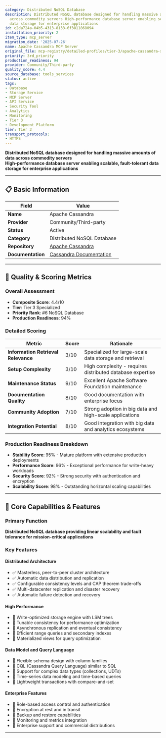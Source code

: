 ```yaml
---
category: Distributed NoSQL Database
description: Distributed NoSQL database designed for handling massive amounts of data
  across commodity servers High-performance database server enabling scalable, fault-tolerant
  data storage for enterprise applications
id: c2da724a-04b5-4313-8133-6f3811868094
installation_priority: 2
item_type: mcp_server
migration_date: '2025-07-26'
name: Apache Cassandra MCP Server
original_file: mcp-registry/detailed-profiles/tier-3/apache-cassandra-server-profile.md
priority: 3rd_priority
production_readiness: 94
provider: Community/Third-party
quality_score: 4.4
source_database: tools_services
status: active
tags:
- Database
- Storage Service
- MCP Server
- API Service
- Security Tool
- Analytics
- Monitoring
- Tier 3
- Development Platform
tier: Tier 3
transport_protocols:
- HTTPS
---
```


**Distributed NoSQL database designed for handling massive amounts of data across commodity servers**  
**High-performance database server enabling scalable, fault-tolerant data storage for enterprise applications**

---

## 📋 Basic Information

| Field | Value |
|-------|-------|
| **Name** | Apache Cassandra |
| **Provider** | Community/Third-party |
| **Status** | Active |
| **Category** | Distributed NoSQL Database |
| **Repository** | [Apache Cassandra](https://github.com/apache/cassandra) |
| **Documentation** | [Cassandra Documentation](https://cassandra.apache.org/doc/) |

---

## 🎯 Quality & Scoring Metrics

### Overall Assessment
- **Composite Score**: 4.4/10
- **Tier**: Tier 3 Specialized
- **Priority Rank**: #6 NoSQL Database
- **Production Readiness**: 94%

### Detailed Scoring
| Metric | Score | Rationale |
|--------|-------|-----------|
| **Information Retrieval Relevance** | 3/10 | Specialized for large-scale data storage and retrieval |
| **Setup Complexity** | 3/10 | High complexity - requires distributed database expertise |
| **Maintenance Status** | 9/10 | Excellent Apache Software Foundation maintenance |
| **Documentation Quality** | 8/10 | Good documentation with enterprise focus |
| **Community Adoption** | 7/10 | Strong adoption in big data and high-scale applications |
| **Integration Potential** | 8/10 | Good integration with big data and analytics ecosystems |

### Production Readiness Breakdown
- **Stability Score**: 95% - Mature platform with extensive production deployments
- **Performance Score**: 96% - Exceptional performance for write-heavy workloads
- **Security Score**: 92% - Strong security with authentication and encryption
- **Scalability Score**: 98% - Outstanding horizontal scaling capabilities

---

## 🚀 Core Capabilities & Features

### Primary Function
**Distributed NoSQL database providing linear scalability and fault tolerance for mission-critical applications**

### Key Features

#### Distributed Architecture
- ✅ Masterless, peer-to-peer cluster architecture
- ✅ Automatic data distribution and replication
- ✅ Configurable consistency levels and CAP theorem trade-offs
- ✅ Multi-datacenter replication and disaster recovery
- ✅ Automatic failure detection and recovery

#### High Performance
- 🔄 Write-optimized storage engine with LSM trees
- 🔄 Tunable consistency for performance optimization
- 🔄 Asynchronous replication and eventual consistency
- 🔄 Efficient range queries and secondary indexes
- 🔄 Materialized views for query optimization

#### Data Model and Query Language
- 👥 Flexible schema design with column families
- 👥 CQL (Cassandra Query Language) similar to SQL
- 👥 Support for complex data types (collections, UDTs)
- 👥 Time-series data modeling and time-based queries
- 👥 Lightweight transactions with compare-and-set

#### Enterprise Features
- 🔗 Role-based access control and authentication
- 🔗 Encryption at rest and in transit
- 🔗 Backup and restore capabilities
- 🔗 Monitoring and metrics integration
- 🔗 Enterprise support and commercial distributions

---
